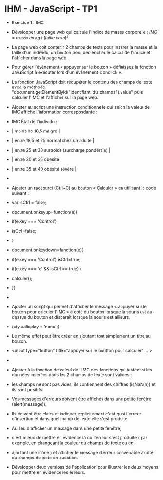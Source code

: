 # IHM - JavaScript - TP1

* Exercice 1 : IMC
* Développer une page web qui calcule l'indice de masse corporelle : 𝐼𝑀𝐶 = 𝑚𝑎𝑠𝑠𝑒 𝑒𝑛 𝑘𝑔 / (𝑡𝑎𝑖𝑙𝑙𝑒 𝑒𝑛 𝑚)²
* La page web doit contenir 2 champs de texte pour insérer la masse et la taille d'un individu, un bouton pour déclencher le calcul de l'indice et l'afficher dans la page web.
* Pour gérer l'évènement « appuyer sur le bouton » définissez la fonction JavaScript à exécuter lors d'un événement « onclick ».
* La fonction JavaScript doit récupérer le contenu des champs de texte avec la méthode "document.getElementById("identifiant_du_champs").value" puis calculer l'IMC et l'afficher sur la page web.
* Ajouter au script une instruction conditionnelle qui selon la valeur de IMC affiche l'information correspondante :
* IMC État de l'individu :
* | moins de 18,5 maigre                          |
* | entre 18,5 et 25 normal chez un adulte        |
* | entre 25 et 30 surpoids (surcharge pondérale) |
* | entre 30 et 35 obésité                        |
* | entre 35 et 40 obésité sévère                 |
* 
* Ajouter un raccourci (Ctrl+C) au bouton « Calculer » en utilisant le code suivant :
*   var isCtrl = false;
*   document.onkeyup=function(e){
*   if(e.key === 'Control')
*   isCtrl=false;
*   }
*   document.onkeydown=function(e){
*   if(e.key === 'Control') isCtrl=true;
*   if(e.key === 'c' && isCtrl == true) {
*   calculer();
*   }}
*
* Ajouter un script qui permet d'afficher le message « appuyer sur le bouton pour calculer l'IMC » à coté du bouton lorsque la souris est au-dessus du bouton et disparaît lorsque la
souris est ailleurs.
* (style.display = 'none';)
* Le même effet peut être créer en ajoutant tout simplement un titre au bouton.
* <input type="button" title="appuyer sur le boutton pour calculer" … >
*
*  Ajouter à la fonction de calcul de l'IMC des fonctions qui testent si les données insérées dans les 2 champs de texte sont valides :
*  les champs ne sont pas vides, ils contiennent des chiffres (isNaN(n)) et ils sont positifs. 
* Vos messages d'erreurs doivent être affichés dans une petite fenêtre (alert(message)).
* Ils doivent être clairs et indiquer explicitement c'est quoi l'erreur d'insertion et dans quelchamp de texte elle s'est produite.

* Au lieu d'afficher un message dans une petite fenêtre,
* c'est mieux de mettre en évidence là où l'erreur s'est produite ( par exemple, en changeant la couleur du champs de texte ou en
* ajoutant une icône ) et afficher le message d'erreur convenable à côté du champs de texte en question.
* Développer deux versions de l'application pour illustrer les deux moyens pour mettre en évidence les erreurs.
